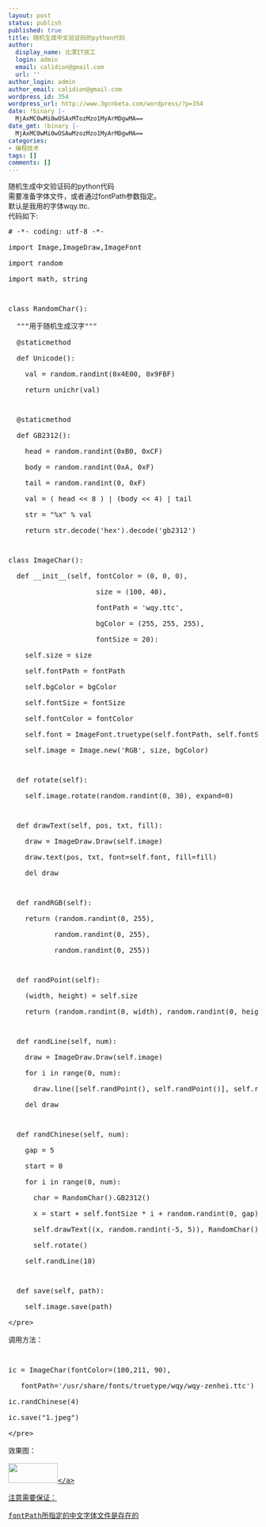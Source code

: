 ```yaml
---
layout: post
status: publish
published: true
title: 随机生成中文验证码的python代码
author:
  display_name: 北漂IT民工
  login: admin
  email: calidion@gmail.com
  url: ''
author_login: admin
author_email: calidion@gmail.com
wordpress_id: 354
wordpress_url: http://www.3gcnbeta.com/wordpress/?p=354
date: !binary |-
  MjAxMC0wMi0wOSAxMTozMzo1MyArMDgwMA==
date_gmt: !binary |-
  MjAxMC0wMi0wOSAwMzozMzo1MyArMDgwMA==
categories:
- 编程技术
tags: []
comments: []
---
```

<p>随机生成中文验证码的python代码<br />
需要准备字体文件，或者通过fontPath参数指定。<br />
默认是我用的字体wqy.ttc.<br />
代码如下:</p>
<pre name="code" class="py">
# -*- coding: utf-8 -*-<br />
import Image,ImageDraw,ImageFont<br />
import random<br />
import math, string</p>
<p>class RandomChar():<br />
  """用于随机生成汉字"""<br />
  @staticmethod<br />
  def Unicode():<br />
    val = random.randint(0x4E00, 0x9FBF)<br />
    return unichr(val)</p>
<p>  @staticmethod<br />
  def GB2312():<br />
    head = random.randint(0xB0, 0xCF)<br />
    body = random.randint(0xA, 0xF)<br />
    tail = random.randint(0, 0xF)<br />
    val = ( head << 8 ) | (body << 4) | tail<br />
    str = "%x" % val<br />
    return str.decode('hex').decode('gb2312')</p>
<p>class ImageChar():<br />
  def __init__(self, fontColor = (0, 0, 0),<br />
                     size = (100, 40),<br />
                     fontPath = 'wqy.ttc',<br />
                     bgColor = (255, 255, 255),<br />
                     fontSize = 20):<br />
    self.size = size<br />
    self.fontPath = fontPath<br />
    self.bgColor = bgColor<br />
    self.fontSize = fontSize<br />
    self.fontColor = fontColor<br />
    self.font = ImageFont.truetype(self.fontPath, self.fontSize)<br />
    self.image = Image.new('RGB', size, bgColor)</p>
<p>  def rotate(self):<br />
    self.image.rotate(random.randint(0, 30), expand=0)</p>
<p>  def drawText(self, pos, txt, fill):<br />
    draw = ImageDraw.Draw(self.image)<br />
    draw.text(pos, txt, font=self.font, fill=fill)<br />
    del draw</p>
<p>  def randRGB(self):<br />
    return (random.randint(0, 255),<br />
           random.randint(0, 255),<br />
           random.randint(0, 255))</p>
<p>  def randPoint(self):<br />
    (width, height) = self.size<br />
    return (random.randint(0, width), random.randint(0, height))</p>
<p>  def randLine(self, num):<br />
    draw = ImageDraw.Draw(self.image)<br />
    for i in range(0, num):<br />
      draw.line([self.randPoint(), self.randPoint()], self.randRGB())<br />
    del draw</p>
<p>  def randChinese(self, num):<br />
    gap = 5<br />
    start = 0<br />
    for i in range(0, num):<br />
      char = RandomChar().GB2312()<br />
      x = start + self.fontSize * i + random.randint(0, gap) + gap * i<br />
      self.drawText((x, random.randint(-5, 5)), RandomChar().GB2312(), self.randRGB())<br />
      self.rotate()<br />
    self.randLine(18)</p>
<p>  def save(self, path):<br />
    self.image.save(path)<br />
<&#47;pre><br />
调用方法：</p>
<pre class="py">
ic = ImageChar(fontColor=(100,211, 90),<br />
   fontPath='&#47;usr&#47;share&#47;fonts&#47;truetype&#47;wqy&#47;wqy-zenhei.ttc')<br />
ic.randChinese(4)<br />
ic.save("1.jpeg")<br />
<&#47;pre><br />
效果图：<br />
<a href="http:&#47;&#47;www.3gcnbeta.com&#47;wordpress&#47;wp-content&#47;uploads&#47;2010&#47;02&#47;11.jpeg"><img class="aligncenter size-full wp-image-358" title="1" src="http:&#47;&#47;www.3gcnbeta.com&#47;wordpress&#47;wp-content&#47;uploads&#47;2010&#47;02&#47;11.jpeg" alt="" width="100" height="40" &#47;><&#47;a><br />
注意需要保证：<br />
fontPath所指定的中文字体文件是存在的</p>

